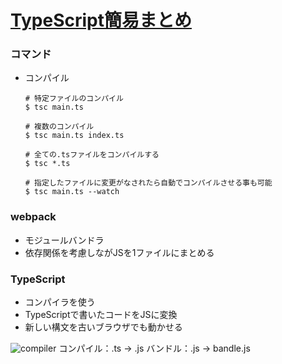 # <a href="https://typescript-jp.gitbook.io/deep-dive/getting-started">TypeScript簡易まとめ</a>

### コマンド
- コンパイル 
  ``` 
  # 特定ファイルのコンパイル
  $ tsc main.ts
  
  # 複数のコンパイル
  $ tsc main.ts index.ts

  # 全ての.tsファイルをコンパイルする
  $ tsc *.ts

  # 指定したファイルに変更がなされたら自動でコンパイルさせる事も可能
  $ tsc main.ts --watch
  ```

### webpack
- モジュールバンドラ
- 依存関係を考慮しながJSを1ファイルにまとめる

### TypeScript
- コンパイラを使う
- TypeScriptで書いたコードをJSに変換
- 新しい構文を古いブラウザでも動かせる

![compiler](https://user-images.githubusercontent.com/57189967/127759162-3e88e0f1-7d6a-4c6b-97a7-114ec49c0602.png)
コンパイル：.ts → .js
バンドル：.js → bandle.js


